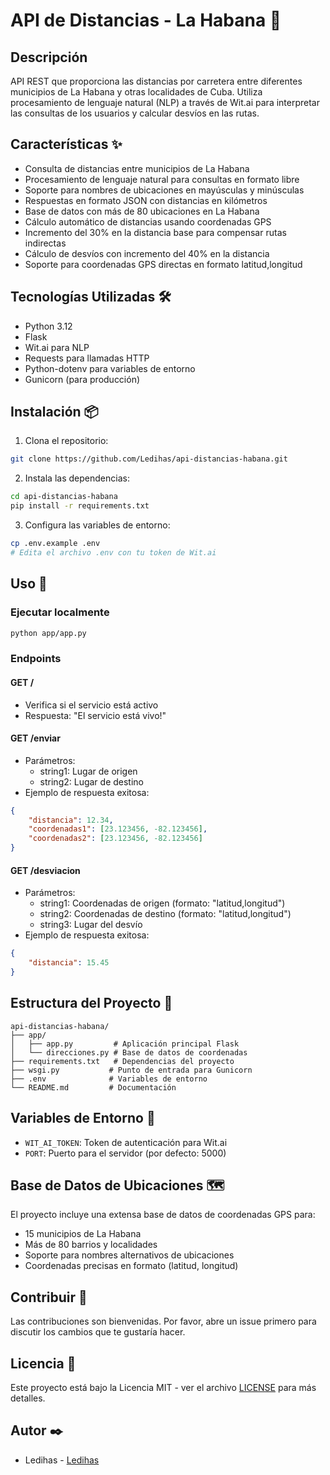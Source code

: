# API de Distancias - La Habana 🚗

## Descripción
API REST que proporciona las distancias por carretera entre diferentes municipios de La Habana y otras localidades de Cuba. Utiliza procesamiento de lenguaje natural (NLP) a través de Wit.ai para interpretar las consultas de los usuarios y calcular desvíos en las rutas.

## Características ✨
- Consulta de distancias entre municipios de La Habana
- Procesamiento de lenguaje natural para consultas en formato libre
- Soporte para nombres de ubicaciones en mayúsculas y minúsculas
- Respuestas en formato JSON con distancias en kilómetros
- Base de datos con más de 80 ubicaciones en La Habana
- Cálculo automático de distancias usando coordenadas GPS
- Incremento del 30% en la distancia base para compensar rutas indirectas
- Cálculo de desvíos con incremento del 40% en la distancia
- Soporte para coordenadas GPS directas en formato latitud,longitud

## Tecnologías Utilizadas 🛠️
- Python 3.12
- Flask
- Wit.ai para NLP
- Requests para llamadas HTTP
- Python-dotenv para variables de entorno
- Gunicorn (para producción)

## Instalación 📦

1. Clona el repositorio:
```bash
git clone https://github.com/Ledihas/api-distancias-habana.git
```

2. Instala las dependencias:
```bash
cd api-distancias-habana
pip install -r requirements.txt
```

3. Configura las variables de entorno:
```bash
cp .env.example .env
# Edita el archivo .env con tu token de Wit.ai
```

## Uso 🚀

### Ejecutar localmente
```bash
python app/app.py
```

### Endpoints

#### GET /
- Verifica si el servicio está activo
- Respuesta: "El servicio está vivo!"

#### GET /enviar
- Parámetros:
  - string1: Lugar de origen
  - string2: Lugar de destino
- Ejemplo de respuesta exitosa:
```json
{
    "distancia": 12.34,
    "coordenadas1": [23.123456, -82.123456],
    "coordenadas2": [23.123456, -82.123456]
}
```

#### GET /desviacion
- Parámetros:
  - string1: Coordenadas de origen (formato: "latitud,longitud")
  - string2: Coordenadas de destino (formato: "latitud,longitud")
  - string3: Lugar del desvío
- Ejemplo de respuesta exitosa:
```json
{
    "distancia": 15.45
}
```

## Estructura del Proyecto 📁
```
api-distancias-habana/
├── app/
│   ├── app.py         # Aplicación principal Flask
│   └── direcciones.py # Base de datos de coordenadas
├── requirements.txt   # Dependencias del proyecto
├── wsgi.py           # Punto de entrada para Gunicorn
├── .env              # Variables de entorno
└── README.md         # Documentación
```

## Variables de Entorno 🔐
- `WIT_AI_TOKEN`: Token de autenticación para Wit.ai
- `PORT`: Puerto para el servidor (por defecto: 5000)

## Base de Datos de Ubicaciones 🗺️
El proyecto incluye una extensa base de datos de coordenadas GPS para:
- 15 municipios de La Habana
- Más de 80 barrios y localidades
- Soporte para nombres alternativos de ubicaciones
- Coordenadas precisas en formato (latitud, longitud)

## Contribuir 🤝
Las contribuciones son bienvenidas. Por favor, abre un issue primero para discutir los cambios que te gustaría hacer.

## Licencia 📄
Este proyecto está bajo la Licencia MIT - ver el archivo [LICENSE](LICENSE) para más detalles.

## Autor ✒️
- Ledihas - [Ledihas](https://github.com/Ledihas)

